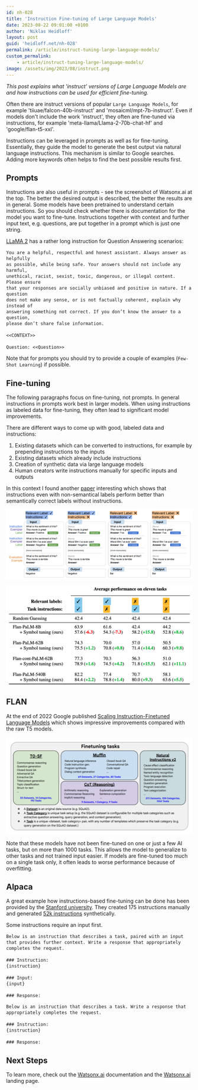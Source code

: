 ```yaml
---
id: nh-028
title: 'Instruction Fine-tuning of Large Language Models'
date: 2023-08-22 09:01:00 +0100
author: 'Niklas Heidloff'
layout: post
guid: 'heidloff.net/nh-028'
permalink: /article/instruct-tuning-large-language-models/
custom_permalink:
    - article/instruct-tuning-large-language-models/
image: /assets/img/2023/08/instruct.png
---
```


*This post explains what 'instruct' versions of Large Language Models are and how instructions can be used for efficient fine-tuning.*

Often there are instruct versions of popular `Large Language Models`, for example 'tiiuae/falcon-40b-instruct' and 'mosaicml/mpt-7b-instruct'. Even if models don't include the work 'instruct', they often are fine-tuned via instructions, for example 'meta-llama/Llama-2-70b-chat-hf' and 'google/flan-t5-xxl'.

Instructions can be leveraged in prompts as well as for fine-tuning. Essentially, they guide the model to generate the best output via natural language instructions. This mechanism is similar to Google searches. Adding more keywords often helps to find the best possible results first.

## Prompts

Instructions are also useful in prompts - see the screenshot of Watsonx.ai at the top. The better the desired output is described, the better the results are in general. Some models have been pretrained to understand certain instructions. So you should check whether there is documentation for the model you want to fine-tune. Instructions together with context and further input text, e.g. questions, are put together in a prompt which is just one string.

[LLaMA 2](https://ai.meta.com/research/publications/llama-2-open-foundation-and-fine-tuned-chat-models/) has a rather long instruction for Question Answering scenarios:

```text
You are a helpful, respectful and honest assistant. Always answer as helpfully 
as possible, while being safe. Your answers should not include any harmful, 
unethical, racist, sexist, toxic, dangerous, or illegal content. Please ensure 
that your responses are socially unbiased and positive in nature. If a question 
does not make any sense, or is not factually coherent, explain why instead of 
answering something not correct. If you don’t know the answer to a question, 
please don’t share false information.

<<CONTEXT>>

Question: <<Question>>
```

Note that for prompts you should try to provide a couple of examples (`Few-Shot Learning`) if possible.

## Fine-tuning

The following paragraphs focus on fine-tuning, not prompts. In general instructions in prompts work best in larger models. When using instructions as labeled data for fine-tuning, they often lead to significant model improvements.

There are different ways to come up with good, labeled data and instructions:

1. Existing datasets which can be converted to instructions, for example by prepending instructions to the inputs
2. Existing datasets which already include instructions
3. Creation of synthetic data via large language models
4. Human creators write instructions manually for specific inputs and outputs

In this context I found another [paper](https://arxiv.org/pdf/2305.08298.pdf) interesting which shows that instructions even with non-semantical labels perform better than semantically correct labels without instructions.

![image](/assets/img/2023/08/instruct1.png)

![image](/assets/img/2023/08/instruct2.png)

## FLAN

At the end of 2022 Google published [Scaling Instruction-Finetuned Language Models](https://arxiv.org/pdf/2210.11416.pdf) which shows impressive improvements compared with the raw T5 models.

![image](/assets/img/2023/08/flan.png)

Note that these models have not been fine-tuned on one or just a few AI tasks, but on more than 1000 tasks. This allows the model to generalize to other tasks and not trained input easier. If models are fine-tuned too much on a single task only, it often leads to worse performance because of overfitting.

## Alpaca

A great example how instructions-based fine-tuning can be done has been provided by the [Stanford university](https://crfm.stanford.edu/2023/03/13/alpaca.html). They created 175 instructions manually and generated [52k instructions](https://github.com/tatsu-lab/stanford_alpaca#data-release) synthetically. 

Some instructions require an input first.

```text
Below is an instruction that describes a task, paired with an input that provides further context. Write a response that appropriately completes the request.

### Instruction:
{instruction}

### Input:
{input}

### Response:
```

```text
Below is an instruction that describes a task. Write a response that appropriately completes the request.

### Instruction:
{instruction}

### Response:
```

## Next Steps

To learn more, check out the [Watsonx.ai](https://eu-de.dataplatform.cloud.ibm.com/docs/content/wsj/analyze-data/fm-overview.html?context=wx&audience=wdp) documentation and the [Watsonx.ai](https://www.ibm.com/products/watsonx-ai) landing page.